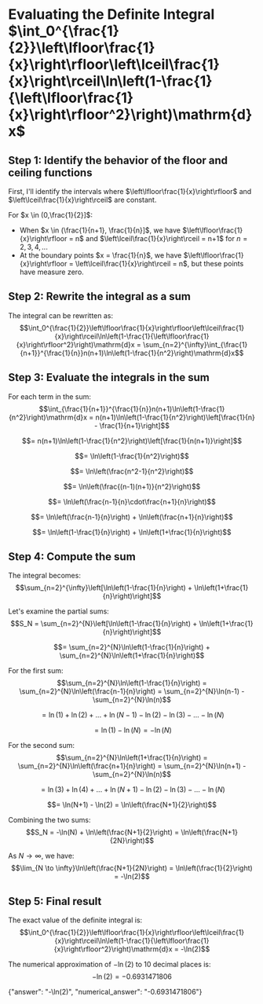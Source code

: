 # Evaluating the Definite Integral $\int_0^{\frac{1}{2}}\left\lfloor\frac{1}{x}\right\rfloor\left\lceil\frac{1}{x}\right\rceil\ln\left(1-\frac{1}{\left\lfloor\frac{1}{x}\right\rfloor^2}\right)\mathrm{d}x$

## Step 1: Identify the behavior of the floor and ceiling functions

First, I'll identify the intervals where $\left\lfloor\frac{1}{x}\right\rfloor$ and $\left\lceil\frac{1}{x}\right\rceil$ are constant.

For $x \in (0,\frac{1}{2}]$:
- When $x \in (\frac{1}{n+1}, \frac{1}{n}]$, we have $\left\lfloor\frac{1}{x}\right\rfloor = n$ and $\left\lceil\frac{1}{x}\right\rceil = n+1$ for $n = 2, 3, 4, ...$
- At the boundary points $x = \frac{1}{n}$, we have $\left\lfloor\frac{1}{x}\right\rfloor = \left\lceil\frac{1}{x}\right\rceil = n$, but these points have measure zero.

## Step 2: Rewrite the integral as a sum

The integral can be rewritten as:
$$\int_0^{\frac{1}{2}}\left\lfloor\frac{1}{x}\right\rfloor\left\lceil\frac{1}{x}\right\rceil\ln\left(1-\frac{1}{\left\lfloor\frac{1}{x}\right\rfloor^2}\right)\mathrm{d}x = \sum_{n=2}^{\infty}\int_{\frac{1}{n+1}}^{\frac{1}{n}}n(n+1)\ln\left(1-\frac{1}{n^2}\right)\mathrm{d}x$$

## Step 3: Evaluate the integrals in the sum

For each term in the sum:
$$\int_{\frac{1}{n+1}}^{\frac{1}{n}}n(n+1)\ln\left(1-\frac{1}{n^2}\right)\mathrm{d}x = n(n+1)\ln\left(1-\frac{1}{n^2}\right)\left[\frac{1}{n} - \frac{1}{n+1}\right]$$

$$= n(n+1)\ln\left(1-\frac{1}{n^2}\right)\left[\frac{1}{n(n+1)}\right]$$

$$= \ln\left(1-\frac{1}{n^2}\right)$$

$$= \ln\left(\frac{n^2-1}{n^2}\right)$$

$$= \ln\left(\frac{(n-1)(n+1)}{n^2}\right)$$

$$= \ln\left(\frac{n-1}{n}\cdot\frac{n+1}{n}\right)$$

$$= \ln\left(\frac{n-1}{n}\right) + \ln\left(\frac{n+1}{n}\right)$$

$$= \ln\left(1-\frac{1}{n}\right) + \ln\left(1+\frac{1}{n}\right)$$

## Step 4: Compute the sum

The integral becomes:
$$\sum_{n=2}^{\infty}\left[\ln\left(1-\frac{1}{n}\right) + \ln\left(1+\frac{1}{n}\right)\right]$$

Let's examine the partial sums:
$$S_N = \sum_{n=2}^{N}\left[\ln\left(1-\frac{1}{n}\right) + \ln\left(1+\frac{1}{n}\right)\right]$$

$$= \sum_{n=2}^{N}\ln\left(1-\frac{1}{n}\right) + \sum_{n=2}^{N}\ln\left(1+\frac{1}{n}\right)$$

For the first sum:
$$\sum_{n=2}^{N}\ln\left(1-\frac{1}{n}\right) = \sum_{n=2}^{N}\ln\left(\frac{n-1}{n}\right) = \sum_{n=2}^{N}\ln(n-1) - \sum_{n=2}^{N}\ln(n)$$

$$= \ln(1) + \ln(2) + ... + \ln(N-1) - \ln(2) - \ln(3) - ... - \ln(N)$$

$$= \ln(1) - \ln(N) = -\ln(N)$$

For the second sum:
$$\sum_{n=2}^{N}\ln\left(1+\frac{1}{n}\right) = \sum_{n=2}^{N}\ln\left(\frac{n+1}{n}\right) = \sum_{n=2}^{N}\ln(n+1) - \sum_{n=2}^{N}\ln(n)$$

$$= \ln(3) + \ln(4) + ... + \ln(N+1) - \ln(2) - \ln(3) - ... - \ln(N)$$

$$= \ln(N+1) - \ln(2) = \ln\left(\frac{N+1}{2}\right)$$

Combining the two sums:
$$S_N = -\ln(N) + \ln\left(\frac{N+1}{2}\right) = \ln\left(\frac{N+1}{2N}\right)$$

As $N \to \infty$, we have:
$$\lim_{N \to \infty}\ln\left(\frac{N+1}{2N}\right) = \ln\left(\frac{1}{2}\right) = -\ln(2)$$

## Step 5: Final result

The exact value of the definite integral is:
$$\int_0^{\frac{1}{2}}\left\lfloor\frac{1}{x}\right\rfloor\left\lceil\frac{1}{x}\right\rceil\ln\left(1-\frac{1}{\left\lfloor\frac{1}{x}\right\rfloor^2}\right)\mathrm{d}x = -\ln(2)$$

The numerical approximation of $-\ln(2)$ to 10 decimal places is:
$$-\ln(2) = -0.6931471806$$

{"answer": "-\\ln(2)", "numerical_answer": "-0.6931471806"}